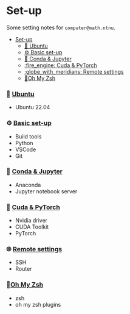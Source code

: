 # Set-up

Some setting notes for `computer@math.ntnu`.

- [Set-up](#set-up)
    - [:octopus: Ubuntu](#octopus-ubuntu)
    - [:gear: Basic set-up](#gear-basic-set-up)
    - [:cactus: Conda \& Jupyter](#cactus-conda--jupyter)
    - [:fire\_engine: Cuda \& PyTorch](#fire_engine-cuda--pytorch)
    - [:globe\_with\_meridians: Remote settings](#globe_with_meridians-remote-settings)
    - [:battery:Oh My Zsh](#batteryoh-my-zsh)

### :octopus: [Ubuntu](/install-ubuntu/)
- Ubuntu 22.04

### :gear: [Basic set-up](/install-basic/)
- Build tools
- Python
- VSCode
- Git
  
### :cactus: [Conda & Jupyter](/install-conda-jupyter/)
- Anaconda
- Jupyter notebook server

### :fire_engine: [Cuda & PyTorch](/install-cuda-pytorch/)
- Nvidia driver
- CUDA Toolkit
- PyTorch

### :globe_with_meridians: [Remote settings](/setting-remote/)
- SSH
- Router

### :battery:[Oh My Zsh](/setting-zsh/)
- zsh
- oh my zsh plugins
